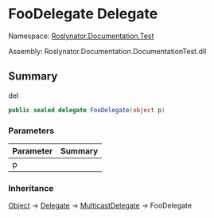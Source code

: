 # FooDelegate Delegate

Namespace: [Roslynator.Documentation.Test](../README.md)

Assembly: Roslynator\.Documentation\.DocumentationTest\.dll

## Summary

del

```csharp
public sealed delegate FooDelegate(object p)
```

### Parameters

| Parameter | Summary |
| --------- | ------- |
| p | |

### Inheritance

[Object](https://docs.microsoft.com/en-us/dotnet/api/system.object) &#x2192; [Delegate](https://docs.microsoft.com/en-us/dotnet/api/system.delegate) &#x2192; [MulticastDelegate](https://docs.microsoft.com/en-us/dotnet/api/system.multicastdelegate) &#x2192; FooDelegate

